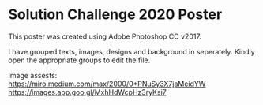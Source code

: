 # Solution Challenge 2020 Poster

This poster was created using Adobe Photoshop CC v2017.

I have grouped texts, images, designs and background in seperately.
Kindly open the appropriate groups to edit the file.

Image assests:<br/>
https://miro.medium.com/max/2000/0*PNuSy3X7jaMeidYW
https://images.app.goo.gl/MxhHdWcpHz3ryKsi7

